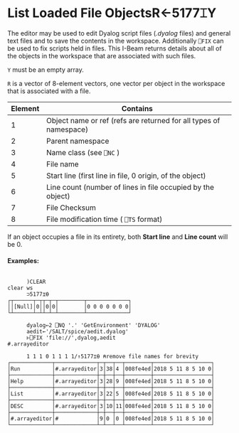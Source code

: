 




<h1 class="heading"><span class="name">List Loaded File Objects</span><span class="command">R←5177⌶Y</span></h1>

The editor may be used to edit Dyalog script files (*.dyalog* files) and general text files and to save the contents in the workspace. Additionally `⎕FIX` can be used to fix scripts held in files. This I-Beam returns details about all of the objects in the workspace that are associated with such files.


`Y` must be an empty array.




`R` is a vector of 8-element vectors, one vector per object in the workspace that is associated with a file.

| Element | Contains |
| --- | ---  |
| 1 | Object name or ref (refs are returned for all types of namespace) |
| 2 | Parent namespace |
| 3 | Name class (see `⎕NC` ) |
| 4 | File name |
| 5 | Start line (first line in file, 0 origin, of the object) |
| 6 | Line count (number of lines in file occupied by the object) |
| 7 | File Checksum |
| 8 | File modification time ( `⎕TS` format) |



If an object occupies a file in its entirety, both **Start line** and **Line count** will be 0.

#### Examples:
```apl

      )CLEAR
clear ws
      ⊃5177⌶⍬
┌┬──────┬─┬┬─┬─┬────────┬─────────────┐
││[Null]│0││0│0│        │0 0 0 0 0 0 0│
└┴──────┴─┴┴─┴─┴────────┴─────────────┘

      dyalog←2 ⎕NQ '.' 'GetEnvironment' 'DYALOG' 
      aedit←'/SALT/spice/aedit.dyalog'
      ⊢⎕FIX 'file://',dyalog,aedit
#.arrayeditor

      1 1 1 0 1 1 1 1/↑5177⌶⍬ ⍝remove file names for brevity
┌─────────────┬─────────────┬─┬──┬──┬────────┬──────────────────┐
│Run          │#.arrayeditor│3│38│4 │008fe4ed│2018 5 11 8 5 10 0│
├─────────────┼─────────────┼─┼──┼──┼────────┼──────────────────┤
│Help         │#.arrayeditor│3│28│9 │008fe4ed│2018 5 11 8 5 10 0│
├─────────────┼─────────────┼─┼──┼──┼────────┼──────────────────┤
│List         │#.arrayeditor│3│22│5 │008fe4ed│2018 5 11 8 5 10 0│
├─────────────┼─────────────┼─┼──┼──┼────────┼──────────────────┤
│DESC         │#.arrayeditor│3│10│11│008fe4ed│2018 5 11 8 5 10 0│
├─────────────┼─────────────┼─┼──┼──┼────────┼──────────────────┤
│#.arrayeditor│#            │9│0 │0 │008fe4ed│2018 5 11 8 5 10 0│
└─────────────┴─────────────┴─┴──┴──┴────────┴──────────────────┘
	
```


